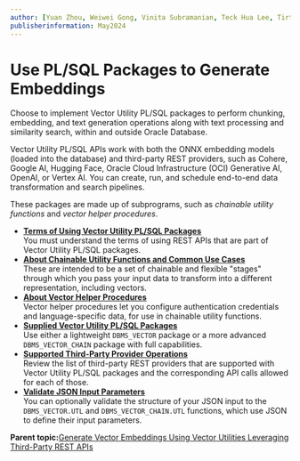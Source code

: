 ```yaml
---
author: [Yuan Zhou, Weiwei Gong, Vinita Subramanian, Teck Hua Lee, Tirthankar Lahiri, Shasank Chavan, Sebastian DeLaHoz, Roger Ford, Rohan Aggarwal, Mark Hornick, Malavika S P, Harichandan Roy, George Krupka, Doug Hood, Dinesh Das, David Jiang, Boriana Milenova, Bonnie Xia, Aurosish Mishra, Angela Amor, Agnivo Saha, Aleksandra Czarlinska, Ramya P, Usha Krishnamurthy, Tulika Das, Suresh Rajan, Sarika Surampudi, Sarah Hirschfeld, Prakash Jashnani, Jody Glover, Jessica True, Mamata Basapur, Maitreyee Chaliha, Gunjan Jain, Frederick Kush, Douglas Williams, Binika Kumar, Jean-Francois Verrier]
publisherinformation: May2024
---
```


# Use PL/SQL Packages to Generate Embeddings

Choose to implement Vector Utility PL/SQL packages to perform chunking, embedding, and text generation operations along with text processing and similarity search, within and outside Oracle Database.

Vector Utility PL/SQL APIs work with both the ONNX embedding models \(loaded into the database\) and third-party REST providers, such as Cohere, Google AI, Hugging Face, Oracle Cloud Infrastructure \(OCI\) Generative AI, OpenAI, or Vertex AI. You can create, run, and schedule end-to-end data transformation and search pipelines.

These packages are made up of subprograms, such as *chainable utility functions* and *vector helper procedures*.

-   **[Terms of Using Vector Utility PL/SQL Packages](GUID-67609313-2A2F-4F08-8A0A-51613B6400FB.md)**  
You must understand the terms of using REST APIs that are part of Vector Utility PL/SQL packages.
-   **[About Chainable Utility Functions and Common Use Cases](GUID-63773EF5-071E-4C02-9EC9-D4E0BA2CE2A2.md)**  
These are intended to be a set of chainable and flexible "stages" through which you pass your input data to transform into a different representation, including vectors.
-   **[About Vector Helper Procedures](GUID-E97EE03F-C922-4C2D-82A7-38152CBF70EB.md)**  
Vector helper procedures let you configure authentication credentials and language-specific data, for use in chainable utility functions.
-   **[Supplied Vector Utility PL/SQL Packages](GUID-D73320C0-C2E3-4B67-A7C9-C0490DC9DE6C.md)**  
Use either a lightweight `DBMS_VECTOR` package or a more advanced `DBMS_VECTOR_CHAIN` package with full capabilities.
-   **[Supported Third-Party Provider Operations](GUID-BE3EE403-CD10-4708-A15F-EFB1FA69DF09.md)**  
Review the list of third-party REST providers that are supported with Vector Utility PL/SQL packages and the corresponding API calls allowed for each of those.
-   **[Validate JSON Input Parameters](GUID-BD911C3C-D17F-4A8D-90BF-5A82A604D7C8.md)**  
You can optionally validate the structure of your JSON input to the `DBMS_VECTOR.UTL` and `DBMS_VECTOR_CHAIN.UTL` functions, which use JSON to define their input parameters.

**Parent topic:**[Generate Vector Embeddings Using Vector Utilities Leveraging Third-Party REST APIs](GUID-29B9E7E1-5A99-4D95-8614-58CA07D29957.md)

